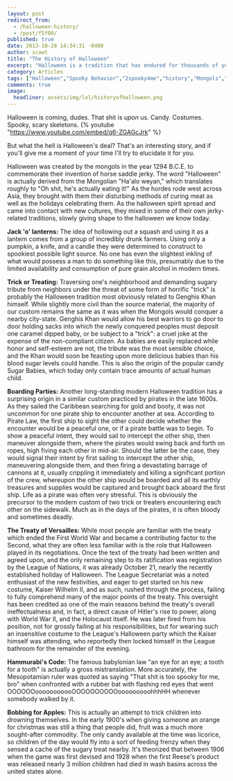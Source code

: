```yaml
---
layout: post
redirect_from: 
  - /halloween-history/
  - /post/f5f00/
published: true
date: 2013-10-28 14:34:31 -0400
author: scawt
title: "The History of Halloween"
excerpt: "Halloween is a tradition that has endured for thousands of years in hundreds of cultures, and that is showing no signs of slowing down. While Christmas is slowly gorging itself on more and more of the year, lets step back and take a look at this spooky, scary custom's extensive history."
category: Articles
tags: ["Halloween","Spooky Behavior","2spooky4me","history","Mongols","Genghis Khan","World Wars","pirates","Kaiser","my blood sugar hurts","spooky scary skeletons"]
comments: true 
image:
  headliner: assets/img/lol/historyofhalloween.png
---
```


Halloween is coming, dudes. That shit is _upon_ us. Candy. Costumes. Spooky, scary skeletons.
{% youtube "https://www.youtube.com/embed/q6-ZGAGcJrk" %}

But what the hell is Halloween's deal? That's an interesting story, and if you'll give me a moment of your time I'll try to elucidate it for you.

Halloween was created by the mongols in the year 1294 B.C.E. to commemorate their invention of horse saddle jerky. The word "Halloween" is actually derived from the Mongolian "Ha'alo weyan," which translates roughly to "Oh shit, he's actually eating it!" As the hordes rode west across Asia, they brought with them their disturbing methods of curing meat as well as the holidays celebrating them. As the halloween spirit spread and came into contact with new cultures, they mixed in some of their own jerky-related traditions, slowly giving shape to the halloween we know today.

**Jack 'o' lanterns:** The idea of hollowing out a squash and using it as a lantern comes from a group of incredibly drunk farmers. Using only a pumpkin, a knife, and a candle they were determined to construct to spookiest possible light source. No one has even the slightest inkling of what would possess a man to do something like this, presumably due to the limited availability and consumption of pure grain alcohol in modern times.

**Trick or Treating:** Traversing one's neighborhood and demanding sugary tribute from neighbors under the threat of some form of horrific "trick" is probably the Halloween tradition most obviously related to Genghis Khan himself. While slightly more civil than the source material, the majority of our custom remains the same as it was when the Mongols would conquer a nearby city-state. Genghis Khan would allow his best warriors to go door to door holding sacks into which the newly conquered peoples must deposit one caramel dipped baby, or be subject to a "trick": a cruel joke at the expense of the non-compliant citizen. As babies are easily replaced while honor and self-esteem are not, the tribute was the most sensible choice, and the Khan would soon be feasting upon more delicious babies than his blood sugar levels could handle. This is also the origin of the popular candy Sugar Babies, which today only contain trace amounts of actual human child.

**Boarding Parties:** Another long-standing modern Halloween tradition has a surprising origin in a similar custom practiced by pirates in the late 1600s. As they sailed the Caribbean searching for gold and booty, it was not uncommon for one pirate ship to encounter another at sea. According to Pirate Law, the first ship to sight the other could decide whether the encounter would be a peaceful one, or if a pirate battle was to begin. To show a peaceful intent, they would sail to intercept the other ship, then maneuver alongside them, where the pirates would swing back and forth on ropes, high fiving each other in mid-air. Should the latter be the case, they would signal their intent by first sailing to intercept the other ship, maneuvering alongside them, and then firing a devastating barrage of cannons at it, usually crippling it immediately and killing a significant portion of the crew, whereupon the other ship would be boarded and all its earthly treasures and supplies would be captured and brought back aboard the first ship. Life as a pirate was often very stressful. This is obviously the precursor to the modern custom of two trick or treaters encountering each other on the sidewalk. Much as in the days of the pirates, it is often bloody and sometimes deadly.

**The Treaty of Versailles:** While most people are familiar with the treaty which ended the First World War and became a contributing factor to the Second, what they are often less familiar with is the role that Halloween played in its negotiations. Once the text of the treaty had been written and agreed upon, and the only remaining step to its ratification was registration by the League of Nations, it was already October 21, nearly the recently established holiday of Halloween. The League Secretariat was a noted enthusiast of the new festivities, and eager to get started on his new costume, Kaiser Wilhelm II, and as such, rushed through the process, failing to fully comprehend many of the major points of the treaty. This oversight has been credited as one of the main reasons behind the treaty's overall ineffectualness and, in fact, a direct cause of Hitler's rise to power, along with World War II, and the Holocaust itself. He was later fired from his position, not for grossly failing at his responsibilities, but for wearing such an insensitive costume to the League's Halloween party which the Kaiser himself was attending, who reportedly then locked himself in the League bathroom for the remainder of the evening.

**Hammurabi's Code:** The famous babylonian law "an eye for an eye; a tooth for a tooth" is actually a gross mistranslation. More accurately, the Mesopotamian ruler was quoted as saying "That shit is too spooky for me, bro" when confronted with a rubber bat with flashing red eyes that went OOOOOOooooooooooOOOOOOOOOOooooooooohhhHH whenever somebody walked by it.

**Bobbing for Apples:** This is actually an attempt to trick children into drowning themselves. In the early 1900's when giving someone an orange for christmas was still a thing that people did, fruit was a much more sought-after commodity. The only candy available at the time was licorice, so children of the day would fly into a sort of feeding frenzy when they sensed a cache of the sugary treat nearby. It's theorized that between 1906 when the game was first devised and 1928 when the first Reese's product was released nearly 3 million children had died in wash basins across the united states alone.